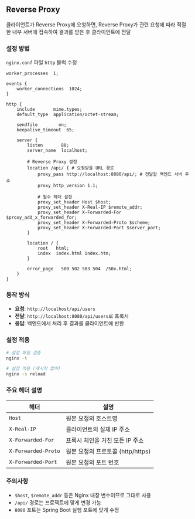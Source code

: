 ## Reverse Proxy 

클라이언트가 Reverse Proxy에 요청하면,
Reverse Proxy가 관련 요청에 따라 적절한 내부 서버에 접속하여 결과를 받은 후 클라이언트에 전달

### 설정 방법

`nginx.conf` 파일 `http` 블럭 수정

```nginx
worker_processes  1;

events {
    worker_connections  1024;
}

http {
    include       mime.types;
    default_type  application/octet-stream;

    sendfile        on;
    keepalive_timeout  65;

    server {
        listen       80;
        server_name  localhost;

        # Reverse Proxy 설정
        location /api/ { # 요청받을 URL 경로
            proxy_pass http://localhost:8080/api/; # 전달할 백엔드 서버 주소
            proxy_http_version 1.1;
            
            # 필수 헤더 설정
            proxy_set_header Host $host;
            proxy_set_header X-Real-IP $remote_addr;
            proxy_set_header X-Forwarded-For $proxy_add_x_forwarded_for;
            proxy_set_header X-Forwarded-Proto $scheme;
            proxy_set_header X-Forwarded-Port $server_port;
        }

        location / {
            root   html;
            index  index.html index.htm;
        }

        error_page   500 502 503 504  /50x.html;
    }
}
```

### 동작 방식

- **요청**: `http://localhost/api/users`
- **전달**: `http://localhost:8080/api/users`로 프록시
- **응답**: 백엔드에서 처리 후 결과를 클라이언트에 반환

### 설정 적용
```bash
# 설정 파일 검증
nginx -t

# 설정 적용 (재시작 없이)
nginx -s reload
```

### 주요 헤더 설명

| 헤더 | 설명 |
|------|------|
| `Host` | 원본 요청의 호스트명 |
| `X-Real-IP` | 클라이언트의 실제 IP 주소 |
| `X-Forwarded-For` | 프록시 체인을 거친 모든 IP 주소 |
| `X-Forwarded-Proto` | 원본 요청의 프로토콜 (http/https) |
| `X-Forwarded-Port` | 원본 요청의 포트 번호 |

### 주의사항

- `$host`, `$remote_addr` 등은 Nginx 내장 변수이므로 그대로 사용
- `/api/` 경로는 프로젝트에 맞게 변경 가능
- `8080` 포트는 Spring Boot 실행 포트에 맞게 수정